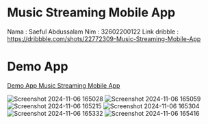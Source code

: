# Music Streaming Mobile App
Nama : Saeful Abdussalam
Nim : 32602200122
Link dribble : https://dribbble.com/shots/22772309-Music-Streaming-Mobile-App

# Demo App
[Demo App Music Streaming Mobile App](https://github.com/user-attachments/assets/1ca9edae-35d9-4130-ae8c-cf8724fe7668)

![Screenshot 2024-11-06 165028](https://github.com/user-attachments/assets/596d8701-d456-4c72-938b-3fed6d2f6835)
![Screenshot 2024-11-06 165059](https://github.com/user-attachments/assets/ac399da5-94af-4df1-96cd-3ca179cf98c2)
![Screenshot 2024-11-06 165215](https://github.com/user-attachments/assets/66e8d52f-b301-4cad-b052-9f13a3e9232a)
![Screenshot 2024-11-06 165304](https://github.com/user-attachments/assets/f7203ff2-e030-4cf5-ada9-d7c7acff6e7a)
![Screenshot 2024-11-06 165332](https://github.com/user-attachments/assets/8df9ed9f-0101-4ae9-b5e1-99a41be8a7bd)
![Screenshot 2024-11-06 165416](https://github.com/user-attachments/assets/5f87df83-4479-4729-909c-e39c3adca4af)
